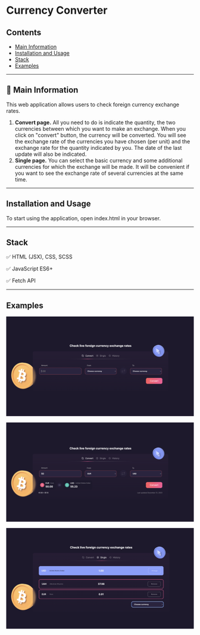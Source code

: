 # Currency Converter


## Contents

* [Main Information](#📜-Main-Information)
* [Installation and Usage](#Installation-and-Usage)
* [Stack](#Stack)
* [Examples](#Examples)

____

## 📜 Main Information

This web application allows users to check foreign currency exchange rates. 
1. **Convert page.** All you need to do is indicate the quantity, the two currencies 
between which you want to make an exchange.
When you click on "convert" button, the currency will be converted. You 
will see the exchange rate of the currencies you have chosen (per unit) and the  
exchange rate for the quantity indicated by you. The date of the last update will also 
be indicated.
2. **Single page.** You can select the basic currency and some additional currencies for which the
exchange will be made. It will be convenient if you want to see the exchange rate of 
several currencies at the same time.

____

## Installation and Usage

To start using the application, open index.html in your browser.

___

## Stack

✅ HTML (JSX), CSS, SCSS

✅ JavaScript ES6+

✅ Fetch API

____

## Examples

![converter1.png](converter%2FreadmeScr%2Fconverter1.png)

![converter2.png](converter%2FreadmeScr%2Fconverter2.png)

![converter3.png](converter%2FreadmeScr%2Fconverter3.png)